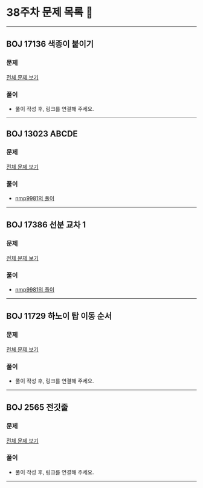 # 38주차 문제 목록 📝
___
## BOJ 17136 색종이 붙이기  
### 문제
[전체 문제 보기](https://www.acmicpc.net/problem/17136)

### 풀이
- 풀이 작성 후, 링크를 연결해 주세요.
___
## BOJ 13023 ABCDE  
### 문제
[전체 문제 보기](https://www.acmicpc.net/problem/13023)

### 풀이
- [nmp9981의 풀이](https://blog.naver.com/tybnasgo/222598663129)

___
## BOJ 17386 선분 교차 1  
### 문제
[전체 문제 보기](https://www.acmicpc.net/problem/17386)

### 풀이
- [nmp9981의 풀이](https://blog.naver.com/tybnasgo/222828147911)

___
## BOJ 11729 하노이 탑 이동 순서    
### 문제
[전체 문제 보기](https://www.acmicpc.net/problem/11729)

### 풀이
- 풀이 작성 후, 링크를 연결해 주세요.
___
## BOJ 2565 전깃줄  
### 문제
[전체 문제 보기](https://www.acmicpc.net/problem/2565)

### 풀이
- 풀이 작성 후, 링크를 연결해 주세요.
___

